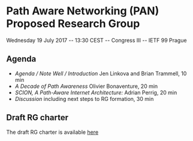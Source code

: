 Path Aware Networking (PAN) Proposed Research Group
===================================================

Wednesday 19 July 2017 -- 13:30 CEST -- Congress III -- IETF 99 Prague

Agenda
------

- *Agenda / Note Well / Introduction* Jen Linkova and Brian Trammell, 10 min
- *A Decade of Path Awareness* Olivier Bonaventure, 20 min
- *SCION, A Path-Aware Internet Architecture:* Adrian Perrig, 20 min
- *Discussion* including next steps to RG formation, 30 min

Draft RG charter
----------------

The draft RG charter is available [here](https://github.com/panrg/meeting-materials/blob/master/charter.md)